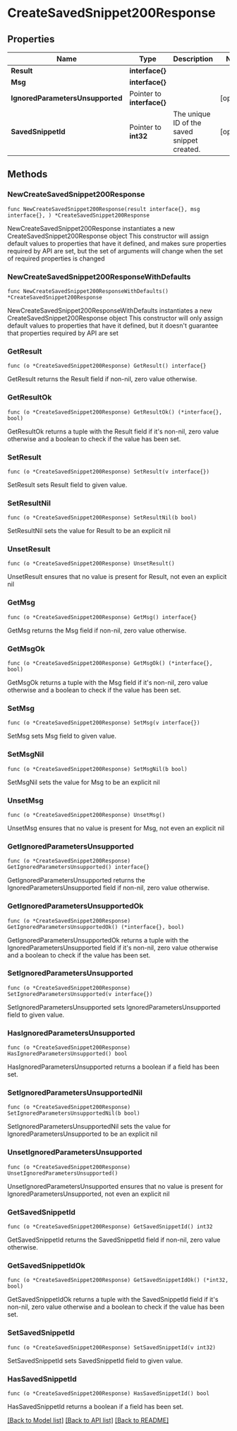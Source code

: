 # CreateSavedSnippet200Response

## Properties

Name | Type | Description | Notes
------------ | ------------- | ------------- | -------------
**Result** | **interface{}** |  | 
**Msg** | **interface{}** |  | 
**IgnoredParametersUnsupported** | Pointer to **interface{}** |  | [optional] 
**SavedSnippetId** | Pointer to **int32** | The unique ID of the saved snippet created.  | [optional] 

## Methods

### NewCreateSavedSnippet200Response

`func NewCreateSavedSnippet200Response(result interface{}, msg interface{}, ) *CreateSavedSnippet200Response`

NewCreateSavedSnippet200Response instantiates a new CreateSavedSnippet200Response object
This constructor will assign default values to properties that have it defined,
and makes sure properties required by API are set, but the set of arguments
will change when the set of required properties is changed

### NewCreateSavedSnippet200ResponseWithDefaults

`func NewCreateSavedSnippet200ResponseWithDefaults() *CreateSavedSnippet200Response`

NewCreateSavedSnippet200ResponseWithDefaults instantiates a new CreateSavedSnippet200Response object
This constructor will only assign default values to properties that have it defined,
but it doesn't guarantee that properties required by API are set

### GetResult

`func (o *CreateSavedSnippet200Response) GetResult() interface{}`

GetResult returns the Result field if non-nil, zero value otherwise.

### GetResultOk

`func (o *CreateSavedSnippet200Response) GetResultOk() (*interface{}, bool)`

GetResultOk returns a tuple with the Result field if it's non-nil, zero value otherwise
and a boolean to check if the value has been set.

### SetResult

`func (o *CreateSavedSnippet200Response) SetResult(v interface{})`

SetResult sets Result field to given value.


### SetResultNil

`func (o *CreateSavedSnippet200Response) SetResultNil(b bool)`

 SetResultNil sets the value for Result to be an explicit nil

### UnsetResult
`func (o *CreateSavedSnippet200Response) UnsetResult()`

UnsetResult ensures that no value is present for Result, not even an explicit nil
### GetMsg

`func (o *CreateSavedSnippet200Response) GetMsg() interface{}`

GetMsg returns the Msg field if non-nil, zero value otherwise.

### GetMsgOk

`func (o *CreateSavedSnippet200Response) GetMsgOk() (*interface{}, bool)`

GetMsgOk returns a tuple with the Msg field if it's non-nil, zero value otherwise
and a boolean to check if the value has been set.

### SetMsg

`func (o *CreateSavedSnippet200Response) SetMsg(v interface{})`

SetMsg sets Msg field to given value.


### SetMsgNil

`func (o *CreateSavedSnippet200Response) SetMsgNil(b bool)`

 SetMsgNil sets the value for Msg to be an explicit nil

### UnsetMsg
`func (o *CreateSavedSnippet200Response) UnsetMsg()`

UnsetMsg ensures that no value is present for Msg, not even an explicit nil
### GetIgnoredParametersUnsupported

`func (o *CreateSavedSnippet200Response) GetIgnoredParametersUnsupported() interface{}`

GetIgnoredParametersUnsupported returns the IgnoredParametersUnsupported field if non-nil, zero value otherwise.

### GetIgnoredParametersUnsupportedOk

`func (o *CreateSavedSnippet200Response) GetIgnoredParametersUnsupportedOk() (*interface{}, bool)`

GetIgnoredParametersUnsupportedOk returns a tuple with the IgnoredParametersUnsupported field if it's non-nil, zero value otherwise
and a boolean to check if the value has been set.

### SetIgnoredParametersUnsupported

`func (o *CreateSavedSnippet200Response) SetIgnoredParametersUnsupported(v interface{})`

SetIgnoredParametersUnsupported sets IgnoredParametersUnsupported field to given value.

### HasIgnoredParametersUnsupported

`func (o *CreateSavedSnippet200Response) HasIgnoredParametersUnsupported() bool`

HasIgnoredParametersUnsupported returns a boolean if a field has been set.

### SetIgnoredParametersUnsupportedNil

`func (o *CreateSavedSnippet200Response) SetIgnoredParametersUnsupportedNil(b bool)`

 SetIgnoredParametersUnsupportedNil sets the value for IgnoredParametersUnsupported to be an explicit nil

### UnsetIgnoredParametersUnsupported
`func (o *CreateSavedSnippet200Response) UnsetIgnoredParametersUnsupported()`

UnsetIgnoredParametersUnsupported ensures that no value is present for IgnoredParametersUnsupported, not even an explicit nil
### GetSavedSnippetId

`func (o *CreateSavedSnippet200Response) GetSavedSnippetId() int32`

GetSavedSnippetId returns the SavedSnippetId field if non-nil, zero value otherwise.

### GetSavedSnippetIdOk

`func (o *CreateSavedSnippet200Response) GetSavedSnippetIdOk() (*int32, bool)`

GetSavedSnippetIdOk returns a tuple with the SavedSnippetId field if it's non-nil, zero value otherwise
and a boolean to check if the value has been set.

### SetSavedSnippetId

`func (o *CreateSavedSnippet200Response) SetSavedSnippetId(v int32)`

SetSavedSnippetId sets SavedSnippetId field to given value.

### HasSavedSnippetId

`func (o *CreateSavedSnippet200Response) HasSavedSnippetId() bool`

HasSavedSnippetId returns a boolean if a field has been set.


[[Back to Model list]](../README.md#documentation-for-models) [[Back to API list]](../README.md#documentation-for-api-endpoints) [[Back to README]](../README.md)



